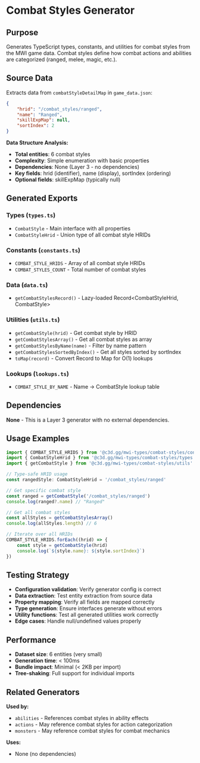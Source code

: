 # Combat Styles Generator

## Purpose

Generates TypeScript types, constants, and utilities for combat styles from the MWI game data. Combat styles define how combat actions and abilities are categorized (ranged, melee, magic, etc.).

## Source Data

Extracts data from `combatStyleDetailMap` in `game_data.json`:

```json
{
	"hrid": "/combat_styles/ranged",
	"name": "Ranged",
	"skillExpMap": null,
	"sortIndex": 2
}
```

**Data Structure Analysis:**

- **Total entities**: 6 combat styles
- **Complexity**: Simple enumeration with basic properties
- **Dependencies**: None (Layer 3 - no dependencies)
- **Key fields**: hrid (identifier), name (display), sortIndex (ordering)
- **Optional fields**: skillExpMap (typically null)

## Generated Exports

### Types (`types.ts`)

- `CombatStyle` - Main interface with all properties
- `CombatStyleHrid` - Union type of all combat style HRIDs

### Constants (`constants.ts`)

- `COMBAT_STYLE_HRIDS` - Array of all combat style HRIDs
- `COMBAT_STYLES_COUNT` - Total number of combat styles

### Data (`data.ts`)

- `getCombatStylesRecord()` - Lazy-loaded Record&lt;CombatStyleHrid, CombatStyle&gt;

### Utilities (`utils.ts`)

- `getCombatStyle(hrid)` - Get combat style by HRID
- `getCombatStylesArray()` - Get all combat styles as array
- `getCombatStylesByName(name)` - Filter by name pattern
- `getCombatStylesSortedByIndex()` - Get all styles sorted by sortIndex
- `toMap(record)` - Convert Record to Map for O(1) lookups

### Lookups (`lookups.ts`)

- `COMBAT_STYLE_BY_NAME` - Name → CombatStyle lookup table

## Dependencies

**None** - This is a Layer 3 generator with no external dependencies.

## Usage Examples

```typescript
import { COMBAT_STYLE_HRIDS } from '@c3d.gg/mwi-types/combat-styles/constants'
import { CombatStyleHrid } from '@c3d.gg/mwi-types/combat-styles/types'
import { getCombatStyle } from '@c3d.gg/mwi-types/combat-styles/utils'

// Type-safe HRID usage
const rangedStyle: CombatStyleHrid = '/combat_styles/ranged'

// Get specific combat style
const ranged = getCombatStyle('/combat_styles/ranged')
console.log(ranged?.name) // "Ranged"

// Get all combat styles
const allStyles = getCombatStylesArray()
console.log(allStyles.length) // 6

// Iterate over all HRIDs
COMBAT_STYLE_HRIDS.forEach((hrid) => {
	const style = getCombatStyle(hrid)
	console.log(`${style.name}: ${style.sortIndex}`)
})
```

## Testing Strategy

- **Configuration validation**: Verify generator config is correct
- **Data extraction**: Test entity extraction from source data
- **Property mapping**: Verify all fields are mapped correctly
- **Type generation**: Ensure interfaces generate without errors
- **Utility functions**: Test all generated utilities work correctly
- **Edge cases**: Handle null/undefined values properly

## Performance

- **Dataset size**: 6 entities (very small)
- **Generation time**: < 100ms
- **Bundle impact**: Minimal (&lt; 2KB per import)
- **Tree-shaking**: Full support for individual imports

## Related Generators

**Used by:**

- `abilities` - References combat styles in ability effects
- `actions` - May reference combat styles for action categorization
- `monsters` - May reference combat styles for combat mechanics

**Uses:**

- None (no dependencies)
